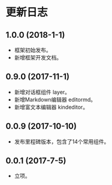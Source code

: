 # 更新日志

## 1.0.0 (2018-1-1)
- 框架初始发布。
- 新增框架开发文档。

## 0.9.0 (2017-11-1)
- 新增对话框组件 layer。
- 新增Markdown编辑器 editormd。
- 新增富文本编辑器 kindeditor。

## 0.0.9 (2017-10-10)
- 发布里程碑版本，包含了14个常用组件。

## 0.0.1 (2017-7-5)
- 立项。 

